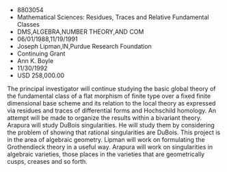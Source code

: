 
* 8803054
* Mathematical Sciences: Residues, Traces and Relative Fundamental Classes
* DMS,ALGEBRA,NUMBER THEORY,AND COM
* 06/01/1988,11/19/1991
* Joseph Lipman,IN,Purdue Research Foundation
* Continuing Grant
* Ann K. Boyle
* 11/30/1992
* USD 258,000.00

The principal investigator will continue studying the basic global theory of
the fundamental class of a flat morphism of finite type over a fixed finite
dimensional base scheme and its relation to the local theory as expressed via
residues and traces of differential forms and Hochschild homology. An attempt
will be made to organize the results within a bivariant theory. Arapura will
study DuBois singularities. He will study them by considering the problem of
showing that rational singularities are DuBois. This project is in the area of
algebraic geometry. Lipman will work on formulating the Grothendieck theory in a
useful way. Arapura will work on singularities in algebraic varieties, those
places in the varieties that are geometrically cusps, creases and so forth.
